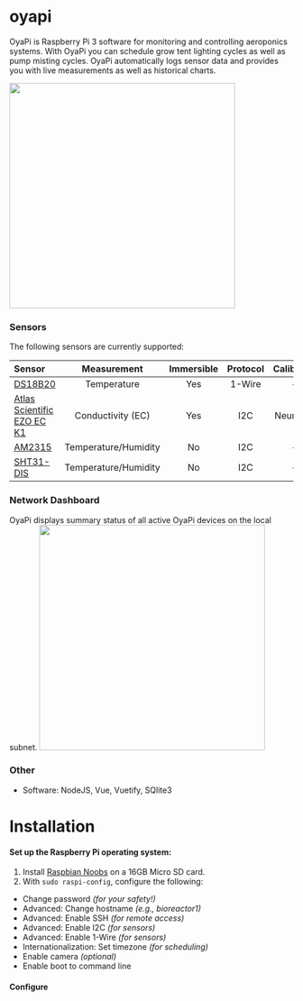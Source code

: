 # oyapi
OyaPi is Raspberry Pi 3 software for monitoring and controlling aeroponics systems.
With OyaPi you can schedule grow tent lighting cycles as well as pump misting cycles.
OyaPi automatically logs sensor data and provides you with live measurements
as well as historical charts.

<a href="https://raw.githubusercontent.com/oyamist/oyapi/master/static/img/oyapi.png">
    <img src="https://raw.githubusercontent.com/oyamist/oyapi/master/static/img/oyapi.png" height=400px>
</a>

### Sensors
The following sensors are currently supported:

| Sensor | Measurement | Immersible | Protocol | Calibration |
| :---- | :----: | :----: | :----: | :----: |
| [DS18B20](https://www.adafruit.com/product/381) | Temperature | Yes | 1-Wire | -- |
| [Atlas Scientific EZO EC K1](https://www.atlas-scientific.com/conductivity.html) | Conductivity (EC) | Yes | I2C | Neural Net |
| [AM2315](https://www.adafruit.com/product/1293) | Temperature/Humidity | No | I2C | -- |
| [SHT31-DIS](https://www.adafruit.com/product/2857) | Temperature/Humidity | No | I2C | -- |


### Network Dashboard
OyaPi displays summary status of all active OyaPi devices on the local subnet.
<a href="https://raw.githubusercontent.com/oyamist/oyapi/master/static/img/oyapi-network.png">
    <img src="https://raw.githubusercontent.com/oyamist/oyapi/master/static/img/oyapi-network.png" height=400px>
</a>

### Other
* Software: NodeJS, Vue, Vuetify, SQlite3

# Installation

#### Set up the Raspberry Pi operating system:

1. Install [Raspbian Noobs](https://www.raspberrypi.org/downloads/noobs/) on a 16GB Micro SD card.
1. With `sudo raspi-config`, configure the following:
  * Change password _(for your safety!)_
  * Advanced: Change hostname _(e.g., bioreactor1)_
  * Advanced: Enable SSH _(for remote access)_
  * Advanced: Enable I2C _(for sensors)_
  * Advanced: Enable 1-Wire _(for sensors)_
  * Internationalization: Set timezone _(for scheduling)_
  * Enable camera _(optional)_
  * Enable boot to command line

#### Configure
